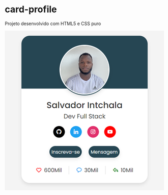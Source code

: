 # card-profile
Projeto desenvolvido com HTML5 e CSS puro


![profile-card-img](src/profile-card.png)
